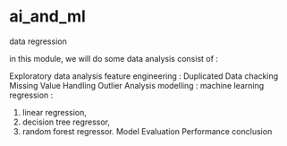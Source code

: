# ai_and_ml
data regression


in this module, we will do some data analysis consist of : 

Exploratory data analysis
feature engineering :
Duplicated Data chacking
Missing Value Handling
Outlier Analysis
modelling : 
  machine learning regression : 
  1. linear regression, 
  2. decision tree regressor,
  3. random forest regressor.
Model Evaluation
Performance conclusion


